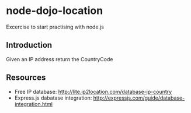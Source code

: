 # node-dojo-location
Excercise to start practising with node.js

## Introduction
Given an IP address return the CountryCode

## Resources
* Free IP database: http://lite.ip2location.com/database-ip-country
* Express.js dabatase integration: http://expressjs.com/guide/database-integration.html
